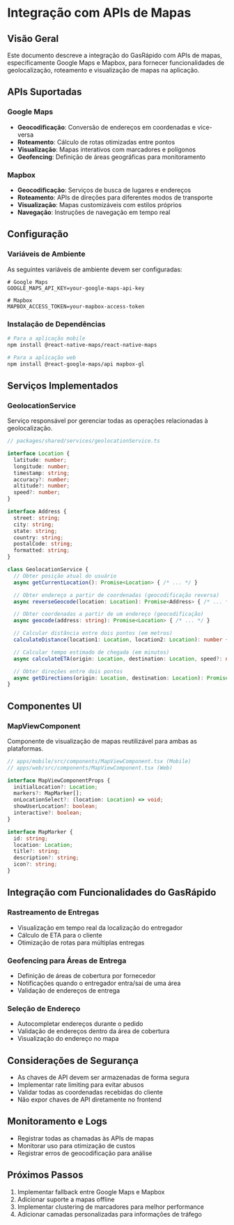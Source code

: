 # Integração com APIs de Mapas

## Visão Geral

Este documento descreve a integração do GasRápido com APIs de mapas, especificamente Google Maps e Mapbox, para fornecer funcionalidades de geolocalização, roteamento e visualização de mapas na aplicação.

## APIs Suportadas

### Google Maps
- **Geocodificação**: Conversão de endereços em coordenadas e vice-versa
- **Roteamento**: Cálculo de rotas otimizadas entre pontos
- **Visualização**: Mapas interativos com marcadores e polígonos
- **Geofencing**: Definição de áreas geográficas para monitoramento

### Mapbox
- **Geocodificação**: Serviços de busca de lugares e endereços
- **Roteamento**: APIs de direções para diferentes modos de transporte
- **Visualização**: Mapas customizáveis com estilos próprios
- **Navegação**: Instruções de navegação em tempo real

## Configuração

### Variáveis de Ambiente

As seguintes variáveis de ambiente devem ser configuradas:

```env
# Google Maps
GOOGLE_MAPS_API_KEY=your-google-maps-api-key

# Mapbox
MAPBOX_ACCESS_TOKEN=your-mapbox-access-token
```

### Instalação de Dependências

```bash
# Para a aplicação mobile
npm install @react-native-maps/react-native-maps

# Para a aplicação web
npm install @react-google-maps/api mapbox-gl
```

## Serviços Implementados

### GeolocationService

Serviço responsável por gerenciar todas as operações relacionadas à geolocalização.

```typescript
// packages/shared/services/geolocationService.ts

interface Location {
  latitude: number;
  longitude: number;
  timestamp: string;
  accuracy?: number;
  altitude?: number;
  speed?: number;
}

interface Address {
  street: string;
  city: string;
  state: string;
  country: string;
  postalCode: string;
  formatted: string;
}

class GeolocationService {
  // Obter posição atual do usuário
  async getCurrentLocation(): Promise<Location> { /* ... */ }

  // Obter endereço a partir de coordenadas (geocodificação reversa)
  async reverseGeocode(location: Location): Promise<Address> { /* ... */ }

  // Obter coordenadas a partir de um endereço (geocodificação)
  async geocode(address: string): Promise<Location> { /* ... */ }

  // Calcular distância entre dois pontos (em metros)
  calculateDistance(location1: Location, location2: Location): number { /* ... */ }

  // Calcular tempo estimado de chegada (em minutos)
  async calculateETA(origin: Location, destination: Location, speed?: number): Promise<number> { /* ... */ }

  // Obter direções entre dois pontos
  async getDirections(origin: Location, destination: Location): Promise<any> { /* ... */ }
}
```

## Componentes UI

### MapViewComponent

Componente de visualização de mapas reutilizável para ambas as plataformas.

```typescript
// apps/mobile/src/components/MapViewComponent.tsx (Mobile)
// apps/web/src/components/MapViewComponent.tsx (Web)

interface MapViewComponentProps {
  initialLocation?: Location;
  markers?: MapMarker[];
  onLocationSelect?: (location: Location) => void;
  showUserLocation?: boolean;
  interactive?: boolean;
}

interface MapMarker {
  id: string;
  location: Location;
  title?: string;
  description?: string;
  icon?: string;
}
```

## Integração com Funcionalidades do GasRápido

### Rastreamento de Entregas

- Visualização em tempo real da localização do entregador
- Cálculo de ETA para o cliente
- Otimização de rotas para múltiplas entregas

### Geofencing para Áreas de Entrega

- Definição de áreas de cobertura por fornecedor
- Notificações quando o entregador entra/sai de uma área
- Validação de endereços de entrega

### Seleção de Endereço

- Autocompletar endereços durante o pedido
- Validação de endereços dentro da área de cobertura
- Visualização do endereço no mapa

## Considerações de Segurança

- As chaves de API devem ser armazenadas de forma segura
- Implementar rate limiting para evitar abusos
- Validar todas as coordenadas recebidas do cliente
- Não expor chaves de API diretamente no frontend

## Monitoramento e Logs

- Registrar todas as chamadas às APIs de mapas
- Monitorar uso para otimização de custos
- Registrar erros de geocodificação para análise

## Próximos Passos

1. Implementar fallback entre Google Maps e Mapbox
2. Adicionar suporte a mapas offline
3. Implementar clustering de marcadores para melhor performance
4. Adicionar camadas personalizadas para informações de tráfego